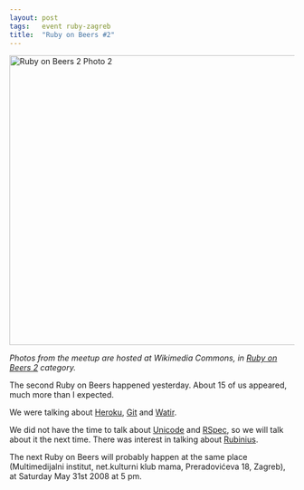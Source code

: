```yaml
---
layout: post
tags:   event ruby-zagreb
title:  "Ruby on Beers #2"
---
```

<a title="By Zeljko.filipin (Own work) [CC BY-SA 4.0 (http://creativecommons.org/licenses/by-sa/4.0)], via Wikimedia Commons" href="https://commons.wikimedia.org/wiki/File%3ARuby_on_Beers_2_Photo_2.JPG"><img width="512" alt="Ruby on Beers 2 Photo 2" src="//upload.wikimedia.org/wikipedia/commons/thumb/f/ff/Ruby_on_Beers_2_Photo_2.JPG/512px-Ruby_on_Beers_2_Photo_2.JPG"/></a>

*Photos from the meetup are hosted at Wikimedia Commons, in [Ruby on Beers 2](https://commons.wikimedia.org/wiki/Category:Ruby_on_Beers_2) category.*

The second Ruby on Beers happened yesterday. About 15 of us appeared, much more than I expected.

We were talking about <a href="http://heroku.com/">Heroku</a>, <a href="http://git.or.cz/">Git</a> and <a href="http://watir.com/">Watir</a>.

We did not have the time to talk about <a href="http://unicode.org/">Unicode</a> and <a href="http://rspec.info/">RSpec</a>, so we will talk about it the next time. There was interest in talking about <a href="http://rubini.us/">Rubinius</a>.

The next Ruby on Beers will probably happen at the same place (Multimedijalni institut, net.kulturni klub mama, Preradovićeva 18, Zagreb), at Saturday May 31st 2008 at 5 pm.

